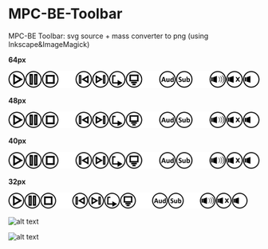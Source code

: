# MPC-BE-Toolbar
MPC-BE Toolbar: svg source + mass converter to png (using Inkscape&amp;ImageMagick) 


**64px**

![alt text](https://raw.githubusercontent.com/pkajan/MPC-BE-Toolbar/master/out/toolbar_064.png)


**48px**

![alt text](https://raw.githubusercontent.com/pkajan/MPC-BE-Toolbar/master/out/toolbar_048.png)


**40px**

![alt text](https://raw.githubusercontent.com/pkajan/MPC-BE-Toolbar/master/out/toolbar_040.png)


**32px**

![alt text](https://raw.githubusercontent.com/pkajan/MPC-BE-Toolbar/master/out/toolbar_032.png)


![alt text](https://tmp.pkajan.eu/mpc-be/mpc-be-toolbar.png)

![alt text](https://tmp.pkajan.eu/mpc-be/mpc-be-toolbar-w.png)
